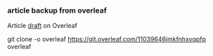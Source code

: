 ### article backup from overleaf

Article [draft](https://www.overleaf.com/11039646jmkfnhxvqpfp) on Overleaf

git clone -o overleaf https://git.overleaf.com/11039646jmkfnhxvqpfp overleaf

